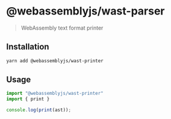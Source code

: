 # @webassemblyjs/wast-parser

> WebAssembly text format printer

## Installation

```sh
yarn add @webassemblyjs/wast-printer
```

## Usage

```js
import "@webassemblyjs/wast-printer"
import { print }

console.log(print(ast));
```
